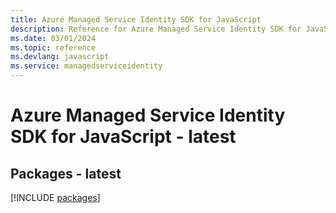 ```yaml
---
title: Azure Managed Service Identity SDK for JavaScript
description: Reference for Azure Managed Service Identity SDK for JavaScript
ms.date: 03/01/2024
ms.topic: reference
ms.devlang: javascript
ms.service: managedserviceidentity
---
```

# Azure Managed Service Identity SDK for JavaScript - latest
## Packages - latest
[!INCLUDE [packages](managed-service-identity-index.md)]